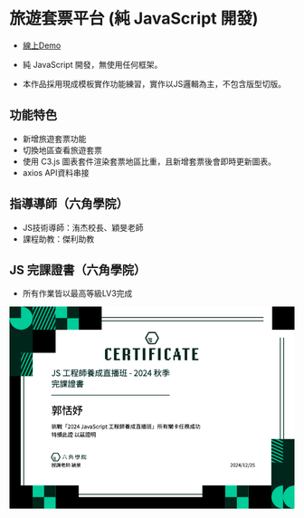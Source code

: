 # 旅遊套票平台 (純 JavaScript 開發)

- [線上Demo](https://satarkuo.github.io/LetUsTravel/)

- 純 JavaScript 開發，無使用任何框架。
- 本作品採用現成模板實作功能練習，實作以JS邏輯為主，不包含版型切版。

## 功能特色
- 新增旅遊套票功能
- 切換地區查看旅遊套票
- 使用 C3.js 圖表套件渲染套票地區比重，且新增套票後會即時更新圖表。
- axios API資料串接

## 指導導師（六角學院）
- JS技術導師：洧杰校長、穎旻老師
- 課程助教：傑利助教

## JS 完課證書（六角學院）
- 所有作業皆以最高等級LV3完成

![截圖](https://github.com/satarkuo/SmartPawLife/blob/main/screenshots/jsCertificate.png)
